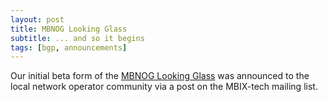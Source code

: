 ```yaml
---
layout: post
title: MBNOG Looking Glass
subtitle: ... and so it begins
tags: [bgp, announcements]
---
```


Our initial beta form of the [MBNOG Looking Glass](https://lg.mbnog.net) was announced to the local network operator community via a post on the MBIX-tech mailing list.

